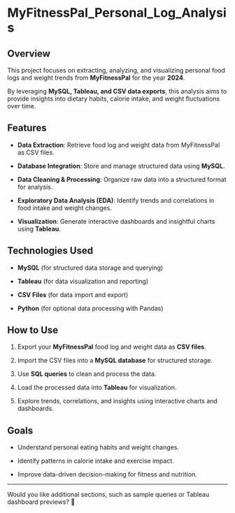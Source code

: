 # MyFitnessPal_Personal_Log_Analysis

## Overview

This project focuses on extracting, analyzing, and visualizing personal food logs and weight trends from **MyFitnessPal** for the year **2024**. 

By leveraging **MySQL, Tableau, and CSV data exports**, this analysis aims to provide insights into dietary habits, calorie intake, and weight fluctuations over time.

## Features

- **Data Extraction**: Retrieve food log and weight data from MyFitnessPal as CSV files.
  
- **Database Integration**: Store and manage structured data using **MySQL**.
  
- **Data Cleaning & Processing**: Organize raw data into a structured format for analysis.
  
- **Exploratory Data Analysis (EDA)**: Identify trends and correlations in food intake and weight changes.
  
- **Visualization**: Generate interactive dashboards and insightful charts using **Tableau**.

## Technologies Used

- **MySQL** (for structured data storage and querying)
  
- **Tableau** (for data visualization and reporting)
  
- **CSV Files** (for data import and export)
  
- **Python** (for optional data processing with Pandas)

## How to Use

1. Export your **MyFitnessPal** food log and weight data as **CSV files**.
  
2. Import the CSV files into a **MySQL database** for structured storage.
  
3. Use **SQL queries** to clean and process the data.
  
4. Load the processed data into **Tableau** for visualization.
  
5. Explore trends, correlations, and insights using interactive charts and dashboards.

## Goals

- Understand personal eating habits and weight changes.
  
- Identify patterns in calorie intake and exercise impact.
  
- Improve data-driven decision-making for fitness and nutrition.

---

Would you like additional sections, such as sample queries or Tableau dashboard previews? 🚀
